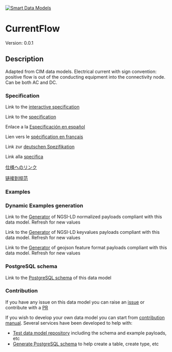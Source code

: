 [![Smart Data Models](https://smartdatamodels.org/wp-content/uploads/2022/01/SmartDataModels_logo.png "Logo")](https://smartdatamodels.org)
# CurrentFlow
Version: 0.0.1

## Description 

Adapted from CIM data models. Electrical current with sign convention: positive flow is out of the conducting equipment into the connectivity node. Can be both AC and DC.
### Specification

Link to the [interactive specification](https://swagger.lab.fiware.org/?url=https://smart-data-models.github.io/dataModel.EnergyCIM/CurrentFlow/swagger.yaml)

Link to the [specification](https://github.com/smart-data-models/dataModel.EnergyCIM/blob/master/CurrentFlow/doc/spec.md)

Enlace a la [Especificación en español](https://github.com/smart-data-models/dataModel.EnergyCIM/blob/master/CurrentFlow/doc/spec_ES.md)

Lien vers le [spécification en français](https://github.com/smart-data-models/dataModel.EnergyCIM/blob/master/CurrentFlow/doc/spec_FR.md)

Link zur [deutschen Spezifikation](https://github.com/smart-data-models/dataModel.EnergyCIM/blob/master/CurrentFlow/doc/spec_DE.md)

Link alla [specifica](https://github.com/smart-data-models/dataModel.EnergyCIM/blob/master/CurrentFlow/doc/spec_IT.md)

[仕様へのリンク](https://github.com/smart-data-models/dataModel.EnergyCIM/blob/master/CurrentFlow/doc/spec_JA.md)

[链接到规范](https://github.com/smart-data-models/dataModel.EnergyCIM/blob/master/CurrentFlow/doc/spec_ZH.md)
### Examples
### Dynamic Examples generation

Link to the [Generator](https://smartdatamodels.org/extra/ngsi-ld_generator.php?schemaUrl=https://raw.githubusercontent.com/smart-data-models/dataModel.EnergyCIM/master/CurrentFlow/schema.json&email=info@smartdatamodels.org) of NGSI-LD normalized payloads compliant with this data model. Refresh for new values

Link to the [Generator](https://smartdatamodels.org/extra/ngsi-ld_generator_keyvalues.php?schemaUrl=https://raw.githubusercontent.com/smart-data-models/dataModel.EnergyCIM/master/CurrentFlow/schema.json&email=info@smartdatamodels.org) of NGSI-LD keyvalues payloads compliant with this data model. Refresh for new values

Link to the [Generator](https://smartdatamodels.org/extra/geojson_features_generator.php?schemaUrl=https://raw.githubusercontent.com/smart-data-models/dataModel.EnergyCIM/master/CurrentFlow/schema.json&email=info@smartdatamodels.org) of geojson feature format payloads compliant with this data model. Refresh for new values
### PostgreSQL schema

Link to the [PostgreSQL schema](https://github.com/smart-data-models/dataModel.EnergyCIM/blob/master/CurrentFlow/schema.sql) of this data model
### Contribution

 If you have any issue on this data model you can raise an [issue](https://github.com/smart-data-models/dataModel.EnergyCIM/issues)  or contribute with a [PR](https://github.com/smart-data-models/dataModel.EnergyCIM/pulls)

 If you wish to develop your own data model you can start from [contribution manual](https://bit.ly/contribution_manual). Several services have been developed to help with: 
 - [Test data model repository](https://smartdatamodels.org/index.php/data-models-contribution-api/) including the schema and example payloads, etc
 - [Generate PostgreSQL schema](https://smartdatamodels.org/index.php/sql-service/) to help create a table, create type, etc